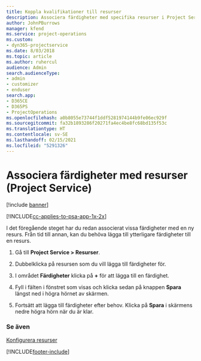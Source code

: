 ```yaml
---
title: Koppla kvalifikationer till resurser
description: Associera färdigheter med specifika resurser i Project Service
author: JohnPBurrows
manager: kfend
ms.service: project-operations
ms.custom:
- dyn365-projectservice
ms.date: 8/03/2018
ms.topic: article
ms.author: ruhercul
audience: Admin
search.audienceType:
- admin
- customizer
- enduser
search.app:
- D365CE
- D365PS
- ProjectOperations
ms.openlocfilehash: a0b8055e73744f1ddf5281974144b9fe06ec929f
ms.sourcegitcommit: fa32b1893286f20271fa4ec4be8fc68bd135f53c
ms.translationtype: HT
ms.contentlocale: sv-SE
ms.lasthandoff: 02/15/2021
ms.locfileid: "5291326"
---
```

# <a name="associate-skills-with-resources-project-service"></a>Associera färdigheter med resurser (Project Service)

[!include [banner](../includes/psa-now-project-operations.md)]

[!INCLUDE[cc-applies-to-psa-app-1x-2x](../includes/cc-applies-to-psa-app-1x-2x.md)]

I det föregående steget har du redan associerat vissa färdigheter med en ny resurs. Från tid till annan, kan du behöva lägga till ytterligare färdigheter till en resurs.  
  
1.  Gå till **Project Service > Resurser**.  
  
2.  Dubbelklicka på resursen som du vill lägga till färdigheter för.  
  
3.  I området **Färdigheter** klicka på **+** för att lägga till en färdighet.  
  
4.  Fyll i fälten i fönstret som visas och klicka sedan på knappen **Spara** längst ned i högra hörnet av skärmen.  
  
5.  Fortsätt att lägga till färdigheter efter behov. Klicka på **Spara** i skärmens nedre högra hörn när du är klar.  
  
### <a name="see-also"></a>Se även  
 [Konfigurera resurser](../psa/set-up-resources.md)


[!INCLUDE[footer-include](../includes/footer-banner.md)]